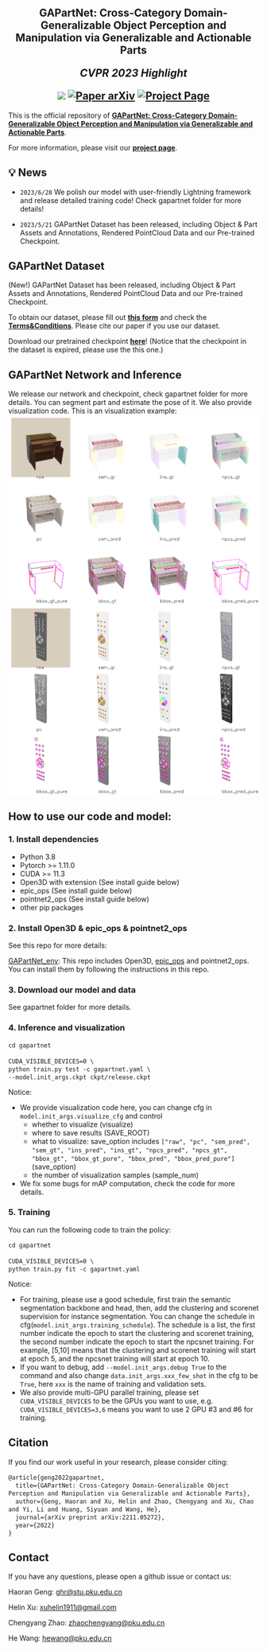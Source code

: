 <h2 align="center">
  <b>GAPartNet: Cross-Category Domain-Generalizable Object Perception and Manipulation via Generalizable and Actionable Parts</b>

  <b><i>CVPR 2023 Highlight</i></b>


<div align="center">
    <a href="https://cvpr.thecvf.com/virtual/2023/poster/22552" target="_blank">
    <img src="https://img.shields.io/badge/CVPR 2023-Highlight-red"></a>
    <a href="https://arxiv.org/abs/2211.05272" target="_blank">
    <img src="https://img.shields.io/badge/Paper-arXiv-green" alt="Paper arXiv"></a>
    <a href="https://pku-epic.github.io/GAPartNet/" target="_blank">
    <img src="https://img.shields.io/badge/Page-GAPartNet-blue" alt="Project Page"/></a>
</div>
</h2>

This is the official repository of [**GAPartNet: Cross-Category Domain-Generalizable Object Perception and Manipulation via Generalizable and Actionable Parts**](https://arxiv.org/abs/2211.05272).

For more information, please visit our [**project page**](https://pku-epic.github.io/GAPartNet/).


## 💡 News
- `2023/6/28` We polish our model with user-friendly Lightning framework and release detailed training code! Check gapartnet folder for more details!

- `2023/5/21` GAPartNet Dataset has been released, including Object & Part Assets and Annotations, Rendered PointCloud Data and our Pre-trained Checkpoint.

## GAPartNet Dataset

(New!) GAPartNet Dataset has been released, including Object & Part Assets and Annotations, Rendered PointCloud Data and our Pre-trained Checkpoint.

To obtain our dataset, please fill out [**this form**](https://forms.gle/3qzv8z5vP2BT5ARN7) and check the [**Terms&Conditions**](https://docs.google.com/document/d/1kjFCTcDLtaycZiJVmSVhT9Yw8oCAHl-3XKdJapvRdW0/edit?usp=sharing). Please cite our paper if you use our dataset.

Download our pretrained checkpoint [**here**](https://drive.google.com/file/d/1D1PwfXPYPtxadthKAJdehhIBbPEyBB6X/view?usp=sharing)! (Notice that the checkpoint in the dataset is expired, please use the this one.)

## GAPartNet Network and Inference

We release our network and checkpoint, check gapartnet folder for more details. You can segment part 
and estimate the pose of it. We also provide visualization code. This is an visualization example:
![example](gapartnet/output/example.png)
![example2](gapartnet/output/example2.png)

## How to use our code and model: 

### 1. Install dependencies
  - Python 3.8
  - Pytorch >= 1.11.0
  - CUDA >= 11.3
  - Open3D with extension (See install guide below)
  - epic_ops (See install guide below)
  - pointnet2_ops (See install guide below)
  - other pip packages

### 2. Install Open3D & epic_ops & pointnet2_ops
  See this repo for more details:
  
  [GAPartNet_env](https://github.com/geng-haoran/GAPartNet_env): This repo includes Open3D, [epic_ops](https://github.com/geng-haoran/epic_ops) and pointnet2_ops. You can install them by following the instructions in this repo.

### 3. Download our model and data
  See gapartnet folder for more details.

### 4. Inference and visualization
  ```
  cd gapartnet

  CUDA_VISIBLE_DEVICES=0 \
  python train.py test -c gapartnet.yaml \
  --model.init_args.ckpt ckpt/release.ckpt
  ```
Notice:
- We provide visualization code here, you can change cfg in `model.init_args.visualize_cfg` and control
  - whether to visualize (visualize)
  - where to save results (SAVE_ROOT)
  - what to visualize: save_option includes `["raw", "pc", "sem_pred", "sem_gt", "ins_pred", "ins_gt", "npcs_pred", "npcs_gt", "bbox_gt", "bbox_gt_pure", "bbox_pred", "bbox_pred_pure"]` (save_option)
  - the number of visualization samples (sample_num)
- We fix some bugs for mAP computation, check the code for more details.

### 5. Training
  You can run the following code to train the policy:
  ```
  cd gapartnet

  CUDA_VISIBLE_DEVICES=0 \
  python train.py fit -c gapartnet.yaml
  ```
Notice:
- For training, please use a good schedule, first train the semantic segmentation backbone and head, then, add the clustering and scorenet supervision for instance segmentation. You can change the schedule in cfg(`model.init_args.training_schedule`). The schedule is a list, the first number indicate the epoch to start the clustering and scorenet training, the second number indicate the epoch to start the npcsnet training. For example, [5,10] means that the clustering and scorenet training will start at epoch 5, and the npcsnet training will start at epoch 10.
- If you want to debug, add `--model.init_args.debug True` to the command and also change `data.init_args.xxx_few_shot` in the cfg to be `True`, here `xxx` is the name of training and validation sets.
- We also provide multi-GPU parallel training, please set `CUDA_VISIBLE_DEVICES` to be the GPUs you want to use, e.g. `CUDA_VISIBLE_DEVICES=3,6` means you want to use 2 GPU #3 and #6 for training.

## Citation
If you find our work useful in your research, please consider citing:

```
@article{geng2022gapartnet,
  title={GAPartNet: Cross-Category Domain-Generalizable Object Perception and Manipulation via Generalizable and Actionable Parts},
  author={Geng, Haoran and Xu, Helin and Zhao, Chengyang and Xu, Chao and Yi, Li and Huang, Siyuan and Wang, He},
  journal={arXiv preprint arXiv:2211.05272},
  year={2022}
}
```

## Contact
If you have any questions, please open a github issue or contact us:

Haoran Geng: ghr@stu.pku.edu.cn

Helin Xu: xuhelin1911@gmail.com

Chengyang Zhao: zhaochengyang@pku.edu.cn

He Wang: hewang@pku.edu.cn
